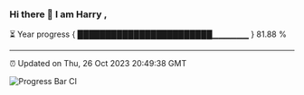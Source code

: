 ### Hi there 👋 I am Harry , 

⏳ Year progress { ████████████████████████▁▁▁▁▁▁ } 81.88 %

---

⏰ Updated on Thu, 26 Oct 2023 20:49:38 GMT

![Progress Bar CI](https://github.com/duykhang68/duykhang68/workflows/Progress%20Bar%20CI/badge.svg)
